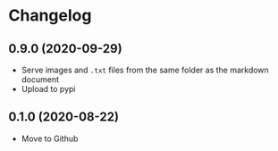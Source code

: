 # Changelog

## 0.9.0 (2020-09-29)

* Serve images and `.txt` files from the same folder as the markdown document
* Upload to pypi

## 0.1.0 (2020-08-22)

- Move to Github
